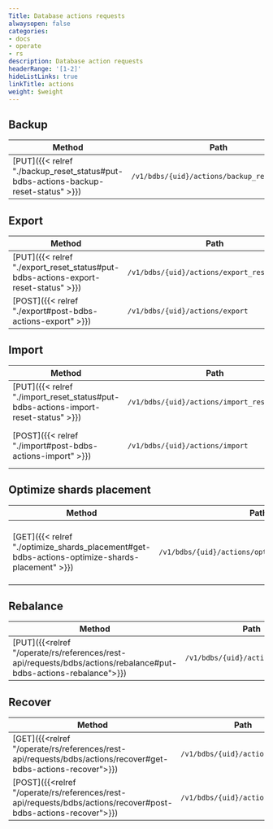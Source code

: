 ```yaml
---
Title: Database actions requests
alwaysopen: false
categories:
- docs
- operate
- rs
description: Database action requests
headerRange: '[1-2]'
hideListLinks: true
linkTitle: actions
weight: $weight
---
```


## Backup

| Method | Path | Description |
|--------|------|-------------|
| [PUT]({{< relref "./backup_reset_status#put-bdbs-actions-backup-reset-status" >}}) | `/v1/bdbs/{uid}/actions/backup_reset_status` | Reset database backup status |

## Export

| Method | Path | Description |
|--------|------|-------------|
| [PUT]({{< relref "./export_reset_status#put-bdbs-actions-export-reset-status" >}}) | `/v1/bdbs/{uid}/actions/export_reset_status` | Reset database export status |
| [POST]({{< relref "./export#post-bdbs-actions-export" >}}) | `/v1/bdbs/{uid}/actions/export` | Initiate database export |

## Import

| Method | Path | Description |
|--------|------|-------------|
| [PUT]({{< relref "./import_reset_status#put-bdbs-actions-import-reset-status" >}}) | `/v1/bdbs/{uid}/actions/import_reset_status` | Reset database import status |
| [POST]({{< relref "./import#post-bdbs-actions-import" >}}) | `/v1/bdbs/{uid}/actions/import` | Initiate manual dataset import |

## Optimize shards placement

| Method | Path | Description |
|--------|------|-------------|
| [GET]({{< relref "./optimize_shards_placement#get-bdbs-actions-optimize-shards-placement" >}}) | `/v1/bdbs/{uid}/actions/optimize_shards_placement` | Get optimized shards placement for a database  |

## Rebalance

| Method | Path | Description |
|--------|------|-------------|
| [PUT]({{<relref "/operate/rs/references/rest-api/requests/bdbs/actions/rebalance#put-bdbs-actions-rebalance">}}) | `/v1/bdbs/{uid}/actions/rebalance` | Rebalance database shards |

## Recover

| Method | Path | Description |
|--------|------|-------------|
| [GET]({{<relref "/operate/rs/references/rest-api/requests/bdbs/actions/recover#get-bdbs-actions-recover">}}) | `/v1/bdbs/{uid}/actions/recover` | Get database recovery plan  |
| [POST]({{<relref "/operate/rs/references/rest-api/requests/bdbs/actions/recover#post-bdbs-actions-recover">}}) | `/v1/bdbs/{uid}/actions/recover` | Recover database  |
